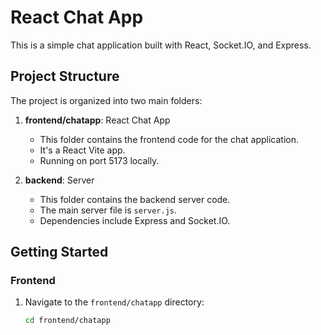 # React Chat App

This is a simple chat application built with React, Socket.IO, and Express.

## Project Structure

The project is organized into two main folders:

1. **frontend/chatapp**: React Chat App

   - This folder contains the frontend code for the chat application.
   - It's a React Vite app.
   - Running on port 5173 locally.

2. **backend**: Server
   - This folder contains the backend server code.
   - The main server file is `server.js`.
   - Dependencies include Express and Socket.IO.

## Getting Started

### Frontend

1. Navigate to the `frontend/chatapp` directory:

   ```bash
   cd frontend/chatapp
   ```
